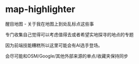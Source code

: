 # map-highlighter

醒目地图 - 关于我在地图上到处乱标点这些事

专门收集自己觉得可以考虑值得去或者希望实地探寻的地点的专题

因为前端技能糟糕所以这里可能会有AI选手登场。

会尽可能和OSM/Google/其他外部来源的单点/收藏夹保持同步